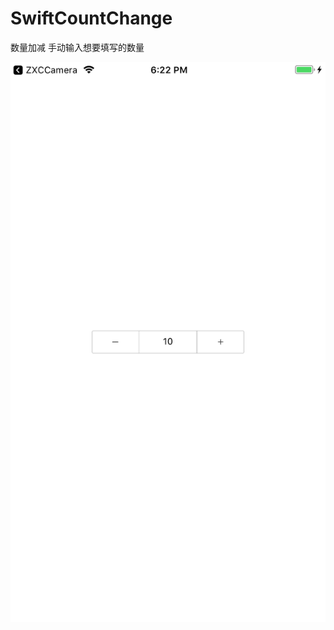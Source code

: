 # SwiftCountChange
数量加减 手动输入想要填写的数量

![image](https://github.com/liujidan941209/SwiftCountChange/blob/24d77fd1e766d9745d92083e45b12da736c35765/Simulator%20Screen%20Shot%20-%20iPhone%208%20Plus%20-%202017-12-05%20at%2018.22.44.png)
